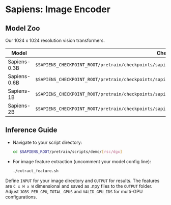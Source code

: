 # Sapiens: Image Encoder

## Model Zoo
Our 1024 x 1024 resolution vision transformers.

| Model         | Checkpoint Path
|---------------|--------------------------------------------------------------------------------------------------
| Sapiens-0.3B  | `$SAPIENS_CHECKPOINT_ROOT/pretrain/checkpoints/sapiens_0.3b/sapiens_0.3b_shutterstock_instagram_epoch_1600.pth`
| Sapiens-0.6B  | `$SAPIENS_CHECKPOINT_ROOT/pretrain/checkpoints/sapiens_0.6b/sapiens_0.6b_shutterstock_instagram_epoch_1600.pth`
| Sapiens-1B  | `$SAPIENS_CHECKPOINT_ROOT/pretrain/checkpoints/sapiens_1b/sapiens_1b_shutterstock_instagram_epoch_173.pth`
| Sapiens-2B  | `$SAPIENS_CHECKPOINT_ROOT/pretrain/checkpoints/sapiens_2b/sapiens_2b_shutterstock_instagram_epoch_660.pth`


## Inference Guide

- Navigate to your script directory:
  ```bash
  cd $SAPIENS_ROOT/pretrain/scripts/demo/[rsc/dgx]
  ```
- For image feature extraction (uncomment your model config line):
  ```bash
  ./extract_feature.sh
  ```

Define `INPUT` for your image directory and `OUTPUT` for results. The features are ```C x H x W``` dimensional and saved as .npy files to the `OUTPUT` folder.
Adjust `JOBS_PER_GPU`, `TOTAL_GPUS` and `VALID_GPU_IDS` for multi-GPU configurations.
